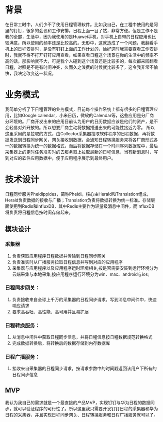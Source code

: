 # 背景
在日常工时中，人们少不了使用日程管理软件。比如我自己，在工程中使用的是阿里的钉钉，很多的会议和工作安排，日程上面一目了然，非常方便。但是工作不是我的全部，生活中，因为我使用的是Huawei手机，对手机上自带的日程应用也比较满意，所以使用的频率还是比较高的。无形中，这就造成了一个问题，我翻看手机上的日程安排时，是没有钉钉上面的工作计划的，恰好这时我需要查看工作安排时，我就不得不打开钉钉应用查看，如果查看日程这个场景在你的生活中的频率不高的话，那影响就不大，可是我个人碰到这个场景还是比较多的，每次都来回翻看日程，对照是不是有时间冲突，久而久之浪费的时候就比较多了，这令我非常不愉快，我决定改变这一状况。

# 业务模式

我简单分析了下日程管理的业务模式，目前每个操作系统上都有很多的日程管理应用，比如Google calendar，小米日历，微软的Calendar等，这些应用是分厂商分环境的。厂商开发出来的应用目前认为用户的日历数据应该是他们的资产，是不会轻易对外开放的。所以想要厂商主动将数据推送出来的可能性接近为零。
所以这里采用的是拉取的方式，由Collector采集器拉取软件程序的日程数据，再将数据发送到日程同步网关，网关接收到数据，会通知日程转换服务来将各厂商形式各一的数据转换为统一的数据格式，而后将数据存储在一个时间序列数据库中，最后采集器上的定时任务准实时的去服务器上拉取最新的日程信息，当有新消息时，写到对应的软件应用数据中，便于应用程序展示到最终用户。

# 技术设计
日程同步服务Pheidippides，简称Pheidi。核心由Herald和Translation组成，Herald负责数据的接收与广播；Translation负责将数据转换为统一标准。存储层面使用到Redis和InfluxDB，其中Redis主要作为轻量级消息中间件，而InfluxDB将负责将日程信息按时间存储起来。
## 模块设计
### 采集器
1. 负责获取应用程序日程数据并传输到日程同步网关
2. 负责准实时从广播服务拉取日程信息并写到对应的应用程序
3. 采集器与应用程序以及应用程序运时环境相关,按是否需要安装到运行环境分为云端采集与本地采集;按应用程序运行环境分为win、mac、android与ios;
### 日程同步网关：
1. 负责接收来自全球上千万的采集器的日程同步请求，写到消息中间件中，快速响应请求
2. 要求高吞吐、高性能、高可用并且易扩展
### 日程转换服务：
1. 从消息中间件中获取日程同步信息，并将日程信息按日程数据规范转换格式
2. 完成数据转换后，将转换后的数据存储到内存数据库
### 日程广播服务：
1. 接收来自采集器的日程同步请求，按请求参数中的时间戳返回该用户下所有的日程同步信息

## MVP
我认为我自己的需求就是一个最直接的产品MVP，实现钉钉与华为日程的数据同步，就可以验证程序的可行性了。所以这里我只需要开发钉钉日程的采集器和华为日程的采集器，并且实现日程同步网关、日程转换服务和日程广播服务就可以了。